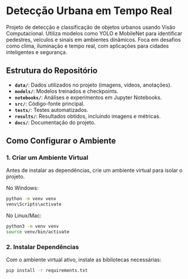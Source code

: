 # Detecção Urbana em Tempo Real
Projeto de detecção e classificação de objetos urbanos usando Visão Computacional. Utiliza modelos como YOLO e MobileNet para identificar pedestres, veículos e sinais em ambientes dinâmicos. Foca em desafios como clima, iluminação e tempo real, com aplicações para cidades inteligentes e segurança.

## Estrutura do Repositório
- **`data/`**: Dados utilizados no projeto (imagens, vídeos, anotações).  
- **`models/`**: Modelos treinados e checkpoints.  
- **`notebooks/`**: Análises e experimentos em Jupyter Notebooks.  
- **`src/`**: Código-fonte principal.  
- **`tests/`**: Testes automatizados.  
- **`results/`**: Resultados obtidos, incluindo imagens e métricas.  
- **`docs/`**: Documentação do projeto.

## Como Configurar o Ambiente

### 1. Criar um Ambiente Virtual
Antes de instalar as dependências, crie um ambiente virtual para isolar o projeto. 

No Windows:
```bash
python -m venv venv
venv\Scripts\activate
```

No Linux/Mac:
```bash
python3 -m venv venv
source venv/bin/activate
```

### 2. Instalar Dependências
Com o ambiente virtual ativo, instale as bibliotecas necessárias:
```bash
pip install -r requirements.txt
```